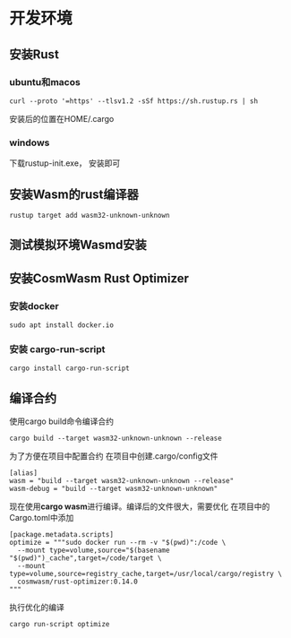 # 开发环境
## 安装Rust
### ubuntu和macos
```
curl --proto '=https' --tlsv1.2 -sSf https://sh.rustup.rs | sh
```
安装后的位置在HOME/.cargo
### windows
下载rustup-init.exe， 安装即可

## 安装Wasm的rust编译器
```
rustup target add wasm32-unknown-unknown
```

## 测试模拟环境Wasmd安装

## 安装CosmWasm Rust Optimizer

### 安装docker
```
sudo apt install docker.io
```
### 安装 cargo-run-script

```
cargo install cargo-run-script
```

## 编译合约
使用cargo build命令编译合约
```
cargo build --target wasm32-unknown-unknown --release
```
为了方便在项目中配置合约
在项目中创建.cargo/config文件
```
[alias]
wasm = "build --target wasm32-unknown-unknown --release"
wasm-debug = "build --target wasm32-unknown-unknown"

```
现在使用**cargo wasm**进行编译。编译后的文件很大，需要优化
在项目中的Cargo.toml中添加

```
[package.metadata.scripts]
optimize = """sudo docker run --rm -v "$(pwd)":/code \
  --mount type=volume,source="$(basename "$(pwd)")_cache",target=/code/target \
  --mount type=volume,source=registry_cache,target=/usr/local/cargo/registry \
  cosmwasm/rust-optimizer:0.14.0
"""
```
执行优化的编译

```
cargo run-script optimize
```
